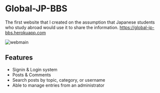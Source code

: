 # Global-JP-BBS
The first website that I created on the assumption that Japanese students who study abroad would use it to share the information.
https://global-jp-bbs.herokuapp.com

![webmain](https://user-images.githubusercontent.com/36804811/57454192-3838e800-72a3-11e9-8596-26750d9c1b66.png)

## Features
- Signin & Login system
- Posts & Comments
- Search posts by topic, category, or username
- Able to manage entries from an administrator
